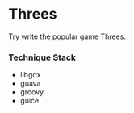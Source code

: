 Threes
======

Try write the popular game Threes.

### Technique Stack
* libgdx
* guava
* groovy
* guice
